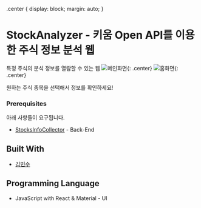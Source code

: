 .center {
  display: block;
  margin: auto;
}

# StockAnalyzer - 키움 Open API를 이용한 주식 정보 분석 웹 

특정 주식의 분석 정보를 열람할 수 있는 웹
![메인화면](https://user-images.githubusercontent.com/67990009/132543164-bb975b3e-9100-4a80-a991-361177534d51.png){: .center}
![홈화면](https://user-images.githubusercontent.com/67990009/132543403-b68deaba-a573-4e69-adcb-805061c6a905.png){: .center}

원하는 주식 종목을 선택해서 정보를 확인하세요!

### Prerequisites

아래 사항들이 요구됩니다.

* [StocksInfoCollector](https://github.com/Rush-K/StocksInfoCollector) - Back-End

## Built With

* [김민수](https://github.com/Rush-K)

## Programming Language

* JavaScript with React & Material - UI
